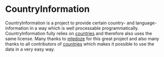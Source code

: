 # CountryInformation

CountryInformation is a project to provide certain country- and language-information in a way which is well processable programmatically.
CountryInformation fully relies on [countries](https://github.com/mledoze/countries) and therefore also uses the same license.
Many thanks to [mledoze](https://github.com/mledoze) for this great project and also many thanks to all contributors of [countries](https://github.com/mledoze/countries) which makes it possible to use the data in a very easy way.
